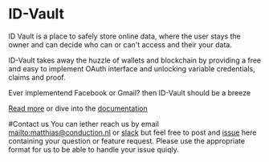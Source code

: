 # ID-Vault
ID Vault is a place to safely store online data, where the user stays the owner and can decide who can or can't access and their your data.

ID-Vault takes away the huzzle of wallets and blockchain by providing a free and easy to implement OAuth interface and unlocking variable credentials, claims and proof.

Ever implementend Facebook or Gmail? then ID-Vault should be a breeze 

[Read more](https://dev.id-vault.com/) or dive into the [documentation](https://dev.id-vault.com/docs/)

#Contact us
You can iether reach us by email [mailto:matthias@conduction.nl](mailto:matthias@conduction.nl) or [slack](https://join.slack.com/share/zt-j4scj7hu-JScJUoEZT~gyJee8WVWyFg) but feel free to post and [issue](https://github.com/OdysseyMomentum/Conduction/issues/new) here containing your question or feature request. Please use the appropriate format for us to be able to handle your issue quiqly.
